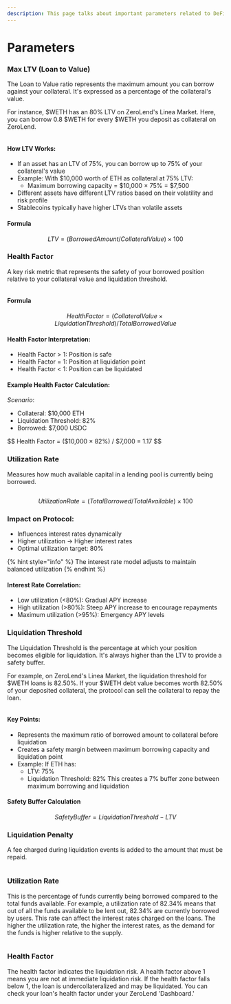 ```yaml
---
description: This page talks about important parameters related to DeFi Lending/Borrowing
---
```


# Parameters

### **Max LTV (Loan to Value)**

The Loan to Value ratio represents the maximum amount you can borrow against your collateral. It's expressed as a percentage of the collateral's value.

For instance, $WETH has an 80% LTV on ZeroLend's Linea Market. Here, you can borrow 0.8 $WETH for every $WETH you deposit as collateral on ZeroLend.&#x20;

<figure><img src="../../.gitbook/assets/image (33).png" alt=""><figcaption></figcaption></figure>

#### How LTV Works:

* If an asset has an LTV of 75%, you can borrow up to 75% of your collateral's value
* Example: With $10,000 worth of ETH as collateral at 75% LTV:
  * Maximum borrowing capacity = $10,000 × 75% = $7,500
* Different assets have different LTV ratios based on their volatility and risk profile
* Stablecoins typically have higher LTVs than volatile assets

#### Formula

$$
LTV = (Borrowed Amount / Collateral Value) × 100%
$$

### Health Factor

A key risk metric that represents the safety of your borrowed position relative to your collateral value and liquidation threshold.

<figure><img src="../../.gitbook/assets/Health Factor Documentation.png" alt=""><figcaption></figcaption></figure>



#### **Formula**

$$
Health Factor = (Collateral Value × Liquidation Threshold) / Total Borrowed Value
$$

#### Health Factor Interpretation:

* Health Factor > 1: Position is safe
* Health Factor = 1: Position at liquidation point
* Health Factor < 1: Position can be liquidated

#### Example Health Factor Calculation:

_Scenario_:

* Collateral: $10,000 ETH
* Liquidation Threshold: 82%
* Borrowed: $7,000 USDC

$$
Health Factor = ($10,000 × 82%) / $7,000 = 1.17
$$

###

### Utilization Rate

Measures how much available capital in a lending pool is currently being borrowed.

<figure><img src="../../.gitbook/assets/Utilisation.png" alt=""><figcaption></figcaption></figure>

$$
Utilization Rate = (Total Borrowed / Total Available) × 100%'
$$

### Impact on Protocol:

* Influences interest rates dynamically
* Higher utilization → Higher interest rates
* Optimal utilization target: 80%

{% hint style="info" %}
The interest rate model adjusts to maintain balanced utilization
{% endhint %}

#### Interest Rate Correlation:

* Low utilization (<80%): Gradual APY increase
* High utilization (>80%): Steep APY increase to encourage repayments
* Maximum utilization (>95%): Emergency APY levels

### **Liquidation Threshold**

The Liquidation Threshold is the percentage at which your position becomes eligible for liquidation. It's always higher than the LTV to provide a safety buffer.

For example, on ZeroLend's Linea Market, the liquidation threshold for $WETH loans is 82.50%. If your $WETH debt value becomes worth 82.50% of your deposited collateral, the protocol can sell the collateral to repay the loan.



<figure><img src="../../.gitbook/assets/image (34).png" alt=""><figcaption></figcaption></figure>

#### Key Points:

* Represents the maximum ratio of borrowed amount to collateral before liquidation
* Creates a safety margin between maximum borrowing capacity and liquidation point
* Example: If ETH has:
  * LTV: 75%
  * Liquidation Threshold: 82% This creates a 7% buffer zone between maximum borrowing and liquidation

#### Safety Buffer Calculation

$$
Safety Buffer = Liquidation Threshold - LTV
$$





### **Liquidation Penalty**

A fee charged during liquidation events is added to the amount that must be repaid.

<figure><img src="../../.gitbook/assets/image (35).png" alt=""><figcaption></figcaption></figure>



### **Utilization Rate**

This is the percentage of funds currently being borrowed compared to the total funds available. For example, a utilization rate of 82.34% means that out of all the funds available to be lent out, 82.34% are currently borrowed by users. This rate can affect the interest rates charged on the loans. The higher the utilization rate, the higher the interest rates, as the demand for the funds is higher relative to the supply.

<figure><img src="../../.gitbook/assets/image (36).png" alt=""><figcaption></figcaption></figure>

### **Health Factor**

The health factor indicates the liquidation risk. A health factor above 1 means you are not at immediate liquidation risk. If the health factor falls below 1, the loan is undercollateralized and may be liquidated. You can check your loan's health factor under your ZeroLend 'Dashboard.'

<figure><img src="../../.gitbook/assets/image (1) (3).png" alt=""><figcaption></figcaption></figure>

